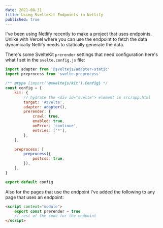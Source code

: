 ```yaml
---
date: 2021-08-31
title: Using SvelteKit Endpoints in Netlify
published: true
---
```


I've been using Netlify recently to make a project that uses
endpoints. Unlike with Vercel where you can use the endpoint to fetch
the data dynamically Netlify needs to statically generate the data.

There's some SvelteKit `prerender` settings that need configuration
here's what I set in the `svelte.config.js` file:

```js
import adapter from '@sveltejs/adapter-static'
import preprocess from 'svelte-preprocess'

/** @type {import('@sveltejs/kit').Config} */
const config = {
    kit: {
        // hydrate the <div id="svelte"> element in src/app.html
        target: '#svelte',
        adapter: adapter(),
        prerender: {
            crawl: true,
            enabled: true,
            onError: 'continue',
            entries: ['*'],
        },
    },

    preprocess: [
        preprocess({
            postcss: true,
        }),
    ],
}

export default config
```

Also for the pages that use the endpoint I've added the following to
any page that uses an endpoint:

```html
<script context="module">
    export const prerender = true
    // rest of the code for the endpoint
</script>
```

